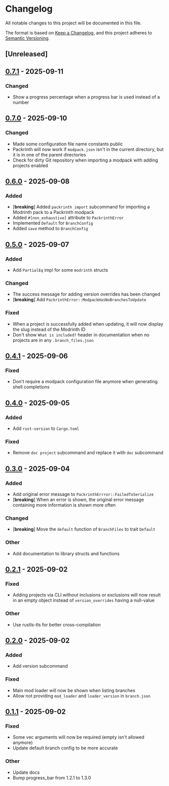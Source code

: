 # Changelog

All notable changes to this project will be documented in this file.

The format is based on [Keep a Changelog](https://keepachangelog.com/en/1.0.0/),
and this project adheres to [Semantic Versioning](https://semver.org/spec/v2.0.0.html).

## [Unreleased]

## [0.7.1](https://github.com/Thijzert123/packrinth/compare/v0.7.0...v0.7.1) - 2025-09-11

### Changed

- Show a progress percentage when a progress bar is used instead of a number

## [0.7.0](https://github.com/Thijzert123/packrinth/compare/v0.6.0...v0.7.0) - 2025-09-10

### Changed

- Made some configuration file name constants public
- Packrinth will now work if `modpack.json` isn't in the current directory, but it is in one of the parent directories
- Check for dirty Git repository when importing a modpack with adding projects enabled

## [0.6.0](https://github.com/Thijzert123/packrinth/compare/v0.5.0...v0.6.0) - 2025-09-08

### Added

- [**breaking**] Added `packrinth import` subcommand for importing a Modrinth pack to a Packrinth modpack
- Added `#[non_exhaustive]` attribute to `PackrinthError`
- Implemented `Default` for `BranchConfig`
- Added `save` method to `BranchConfig`

## [0.5.0](https://github.com/Thijzert123/packrinth/compare/v0.4.1...v0.5.0) - 2025-09-07

### Added

- Add `PartialEq` impl for some `modrinth` structs

### Changed

- The success message for adding version overrides has been changed
- [**breaking**] Add `PackrinthError::ModpackHasNoBranchesToUpdate`

### Fixed

- When a project is successfully added when updating, it will now display the slug instead of the Modrinth ID
- Don't show `What is included?` header in documentation when no projects are in any `.branch_files.json`

## [0.4.1](https://github.com/Thijzert123/packrinth/compare/v0.4.0...v0.4.1) - 2025-09-06

### Fixed

- Don't require a modpack configuration file anymore when generating shell completions

## [0.4.0](https://github.com/Thijzert123/packrinth/compare/v0.3.0...v0.4.0) - 2025-09-05

### Added

- Add `rust-version` to `Cargo.toml`

### Fixed

- Remove `doc project` subcommand and replace it with `doc` subcommand

## [0.3.0](https://github.com/Thijzert123/packrinth/compare/v0.2.1...v0.3.0) - 2025-09-04

### Added

- Add original error message to `PackrinthErrror::FailedToSerialize`
- [**breaking**] When an error is shown, the original error message containing more information is shown more often

### Changed

- [**breaking**] Move the `default` function of `BranchFiles` to trait `Default`

### Other

- Add documentation to library structs and functions

## [0.2.1](https://github.com/Thijzert123/packrinth/compare/v0.2.0...v0.2.1) - 2025-09-02

### Fixed

- Adding projects via CLI without inclusions or exclusions will now result in an empty object instead of `version_overrides` having a null-value

### Other

- Use rustls-tls for better cross-compilation

## [0.2.0](https://github.com/Thijzert123/packrinth/compare/v0.1.1...v0.2.0) - 2025-09-02

### Added

- Add version subcommand

### Fixed

- Main mod loader will now be shown when listing branches
- Allow not providing `mod_loader` and `loader_version` in `branch.json`

## [0.1.1](https://github.com/Thijzert123/packrinth/compare/v0.1.0...v0.1.1) - 2025-09-02

### Fixed

- Some vec arguments will now be required (empty isn't allowed anymore)
- Update default branch config to be more accurate

### Other

- Update docs
- Bump progress_bar from 1.2.1 to 1.3.0
